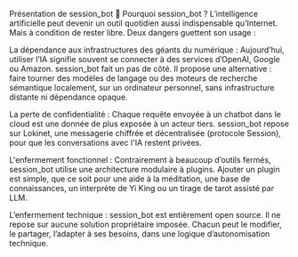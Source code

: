 Présentation de session_bot
🧭 Pourquoi session_bot ?
L’intelligence artificielle peut devenir un outil quotidien aussi indispensable qu’Internet. Mais à condition de rester libre. Deux dangers guettent son usage :

La dépendance aux infrastructures des géants du numérique :
Aujourd’hui, utiliser l’IA signifie souvent se connecter à des services d’OpenAI, Google ou Amazon. session_bot fait un pas de côté. Il propose une alternative : faire tourner des modèles de langage ou des moteurs de recherche sémantique localement, sur un ordinateur personnel, sans infrastructure distante ni dépendance opaque.

La perte de confidentialité :
Chaque requête envoyée à un chatbot dans le cloud est une donnée de plus exposée à un acteur tiers. session_bot repose sur Lokinet, une messagerie chiffrée et décentralisée (protocole Session), pour que les conversations avec l'IA restent privées.

L'enfermement fonctionnel :
Contrairement à beaucoup d’outils fermés, session_bot utilise une architecture modulaire à plugins. Ajouter un plugin est simple, que ce soit pour une aide à la méditation, une base de connaissances, un interprète de Yi King ou un tirage de tarot assisté par LLM.

L’enfermement technique :
session_bot est entièrement open source. Il ne repose sur aucune solution propriétaire imposée. Chacun peut le modifier, le partager, l’adapter à ses besoins, dans une logique d’autonomisation technique.

